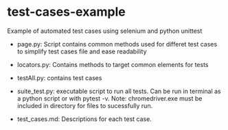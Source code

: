 # test-cases-example
Example of automated test cases using selenium and python unittest

- page.py: 
Script contains common methods used for differet test cases to simplify test cases file and ease readability
- locators.py: 
Contains methods to target common elements for tests
- testAll.py: 
contains test cases
- suite_test.py: 
executable script to run all tests. Can be run in terminal as a python script or with pytest -v. 
  Note: chromedriver.exe must be included in directory for files to sucessfully run.
  
- test_cases.md: 
Descriptions for each test case.
